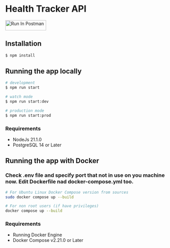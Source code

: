 # Health Tracker API
[<img src="https://run.pstmn.io/button.svg" alt="Run In Postman" style="width: 128px; height: 32px;">](https://app.getpostman.com/run-collection/29783720-a7ae164e-6cf4-4e21-b2b8-d54854e74fc0?action=collection%2Ffork&source=rip_markdown&collection-url=entityId%3D29783720-a7ae164e-6cf4-4e21-b2b8-d54854e74fc0%26entityType%3Dcollection%26workspaceId%3Dee12a055-48e5-4c75-a31c-b77f7e1dd1a5#?env%5BHealth%20Tracker%20API%5D=W3sia2V5IjoiSE9TVCIsInZhbHVlIjoiaHR0cDovL2xvY2FsaG9zdDo4MDgwLyIsImVuYWJsZWQiOnRydWUsInR5cGUiOiJkZWZhdWx0In1d)

## Installation

```bash
$ npm install
```

## Running the app locally

```bash
# development
$ npm run start

# watch mode
$ npm run start:dev

# production mode
$ npm run start:prod
```

### Requirements
* NodeJs 21.1.0
* PostgreSQL  14 or Later

## Running the app with Docker
### Check .env file and specify port that not in use on you machine now. Edit Dockerfile nad docker-compose.yml too. 
```bash
# For Ubuntu Linux Docker Compose version from sources
sudo docker compose up --build

# For non root users (if have privileges)
docker compose up --build
```

### Requirements
* Running Docker Engine
* Docker Compose v2.21.0 or Later
